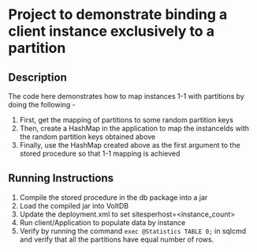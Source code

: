 # Project to demonstrate binding a client instance exclusively to a partition

## Description
The code here demonstrates how to map instances 1-1 with partitions by doing the following -
1. First, get the mapping of partitions to some random partition keys
2. Then, create a HashMap in the application to map the instanceIds with the random partition keys obtained above
3. Finally, use the HashMap created above as the first argument to the stored procedure so that 1-1 mapping is achieved 

## Running Instructions
1. Compile the stored procedure in the db package into a jar
2. Load the compiled jar into VoltDB
3. Update the deployment.xml to set sitesperhost=<instance_count>
4. Run client/Application to populate data by instance 
5. Verify by running the command `exec @Statistics TABLE 0;` in sqlcmd and verify that all the partitions have equal number of rows.

